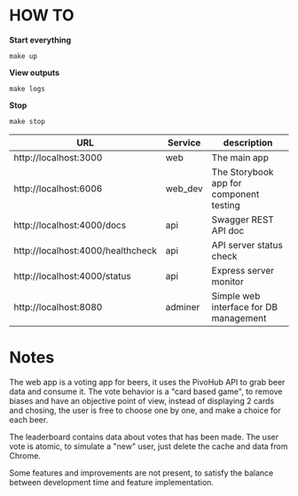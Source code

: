 # HOW TO

**Start everything**

```
make up
```

**View outputs**

```
make logs
```

**Stop**

```
make stop
```

| URL                               | Service | description                             |
| --------------------------------- | ------- | --------------------------------------- |
| http://localhost:3000             | web     | The main app                            |
| http://localhost:6006             | web_dev | The Storybook app for component testing |
| http://localhost:4000/docs        | api     | Swagger REST API doc                    |
| http://localhost:4000/healthcheck | api     | API server status check                 |
| http://localhost:4000/status      | api     | Express server monitor                  |
| http://localhost:8080             | adminer | Simple web interface for DB management  |

# Notes

The web app is a voting app for beers, it uses the PivoHub API to grab beer data and consume it.
The vote behavior is a "card based game", to remove biases and have an objective point of view, instead of displaying 2 cards and chosing, the user is free to choose one by one, and make a choice for each beer.

The leaderboard contains data about votes that has been made. The user vote is atomic, to simulate a "new" user, just delete the cache and data from Chrome.

Some features and improvements are not present, to satisfy the balance between development time and feature implementation.
